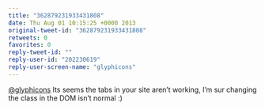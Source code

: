 ```yaml
---
title: "362879231933431808"
date: Thu Aug 01 10:15:25 +0000 2013
original-tweet-id: "362879231933431808"
retweets: 0
favorites: 0
reply-tweet-id: ""
reply-user-id: "202230619"
reply-user-screen-name: "glyphicons"
---
```

<a href="https://twitter.com/glyphicons">@glyphicons</a> Its seems the tabs in your site aren’t working, I’m sur changing the class in the DOM isn’t normal :)
